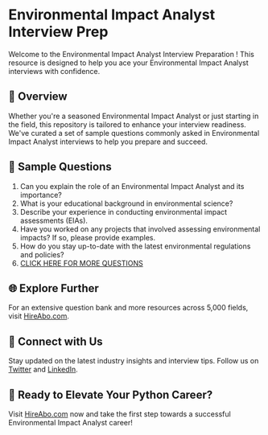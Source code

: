 # Environmental Impact Analyst Interview Prep

Welcome to the Environmental Impact Analyst Interview Preparation ! This resource is designed to help you ace your Environmental Impact Analyst interviews with confidence.

## 🚀 Overview

Whether you're a seasoned Environmental Impact Analyst or just starting in the field, this repository is tailored to enhance your interview readiness. We've curated a set of sample questions commonly asked in Environmental Impact Analyst interviews to help you prepare and succeed.

## 📝 Sample Questions

1. Can you explain the role of an Environmental Impact Analyst and its importance?
2. What is your educational background in environmental science?
3. Describe your experience in conducting environmental impact assessments (EIAs).
4. Have you worked on any projects that involved assessing environmental impacts? If so, please provide examples.
5. How do you stay up-to-date with the latest environmental regulations and policies?
6. [CLICK HERE FOR MORE QUESTIONS](https://hireabo.com/job/5_3_25/Environmental%20Impact%20Analyst)

## 🌐 Explore Further

For an extensive question bank and more resources across 5,000 fields, visit [HireAbo.com](https://www.hireabo.com).

## 📱 Connect with Us

Stay updated on the latest industry insights and interview tips. Follow us on [Twitter](https://twitter.com/hireabo) and [LinkedIn](https://www.linkedin.com/in/hire-abo-3609972a8/).

## 🚀 Ready to Elevate Your Python Career?

Visit [HireAbo.com](https://www.hireabo.com) now and take the first step towards a successful Environmental Impact Analyst career!